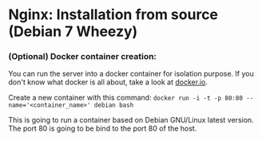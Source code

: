 # Nginx: Installation from source (Debian 7 Wheezy)

### (Optional) Docker container creation:

You can run the server into a docker container for isolation purpose. If you don't know what docker is all
about, take a look at [docker.io](http://docker.io).

Create a new container with this command:
`docker run -i -t -p 80:80 --name='<container_name>' debian bash`

This is going to run a container based on Debian GNU/Linux latest version. The port 80 is going to be bind to the port 80
of the host.


